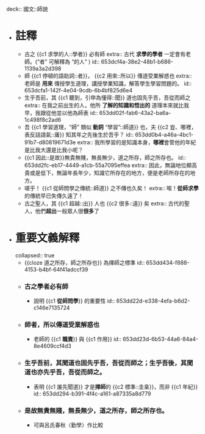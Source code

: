 deck:: 國文::師說

- # 註釋
	- 古之 {{c1 求學的人::學者}} 必有師
	  extra:: 古代 **求學的學者** 一定會有老師。(“者” 可解釋為 “的人” )
	  id:: 653dcf4a-38e2-48b1-b686-1139a3a2d398
	- 師 {{c1 停頓的語助詞::者}}， {{c2 用來::所以}} 傳道受業解惑也
	  extra:: 老師是 **用來** 傳授學生道理，講授學業知識，解答學生學習問題的。
	  id:: 653dcfa1-142f-4e04-9cdb-6b4bf825d6e4
	- 生乎吾前，其 {{c1 聽到，引申為懂得::聞}} 道也固先乎吾，吾從而師之
	  extra:: 在我之前出生的人，他所 **了解的知識和悟出的** 道理本來就比我早，我跟從他並以他為師表
	  id:: 653dd02f-fab6-43a2-ba6a-1c498f8c2ad6
	- 吾 {{c1 學習道理，“師” 類似 **動詞** “學習”::師道}} 也，夫 {{c2 豈、哪裡，表反詰語氣::庸}} 知其年之先後生於吾乎？
	  id:: 653dd0b4-a46a-4bc1-91b7-d80819671d3e
	  extra:: 我所學習的是知識本身，**哪裡**會管他的年紀是比我大還是比我小呢？
	- {{c1 因此::是故}}無貴無賤，無長無少，道之所存，師之所存也。
	  id:: 653dd2fc-eb17-4449-a1cb-55a7095effea
	  extra:: 因此，無論地位顯高貴或是低下，無論年長年少，知識它所存在的地方，便是老師所存在的地方。
	- 嗟乎！ {{c1 從師問學之傳統::師道}} 之不傳也久矣！
	  extra:: 唉！**從師求學**的傳統早已失傳久遠了！
	- 古之聖人，其 {{c1 超越::出}} 人也 {{c2 很多::遠}} 矣
	  extra:: 古代的聖人，他們**超出**一般眾人很**很多**了
- # 重要文義解釋
  collapsed:: true
	- {{cloze 道之所存，師之所存也}} 為擇師之標準
	  id:: 653dd434-f888-4153-b4bf-64f41adccf39
	- ### 古之學者必有師
		- 說明 {{c1 **從師問學**}} 的重要性
		  id:: 653dd22d-e338-4efa-b6d2-c146e7135724
	- ### 師者，所以傳道受業解惑也
		- 老師的 {{c1 **職責**}} 與 {{c1 作用}}
		  id:: 653dd23d-6b53-44a6-84a4-8e4609ccf4d3
	- ### 生乎吾前，其聞道也固先乎吾，吾從而師之；生乎吾後，其聞道也亦先乎吾，吾從而師之。
		- 表明 {{c1 誰先聞道}} 才是**擇師**的 {{c2 標準::圭臬}}，而非 {{c1 年紀}}
		  id:: 653dd294-b391-4f4c-a161-a87335a8d779
	- ### 是故無貴無賤，無長無少，道之所存，師之所存也。
		- 可與呂氏春秋〈勤學〉作比較